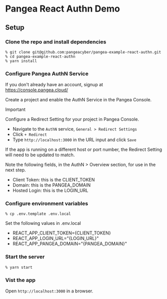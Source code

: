 # Pangea React Authn Demo

## Setup

### Clone the repo and install dependencies

```
% git clone git@github.com:pangeacyber/pangea-example-react-authn.git
% cd pangea-example-react-authn
% yarn install
```

### Configure Pangea AuthN Service

If you don't already have an account, signup at https://console.pangea.cloud/

Create a project and enable the AuthN Service in the Pangea Console.

> [!IMPORTANT]
> Configure a Redirect Setting for your project in Pangea Console.
> - Navigate to the `AuthN` service, `General > Redirect Settings`
> - Click `+ Redirect`
> - Type `http://localhost:3000` in the URL input and click `Save`

If the app is running on a different host or port number, the Redirect Setting will need to be updated to match.

Note the following fields, in the AuthN > Overview section, for use in the next step.
- Client Token: this is the CLIENT_TOKEN
- Domain: this is the PANGEA_DOMAIN
- Hosted Login: this is the LOGIN_URL

### Configure environment variables
```
% cp .env.template .env.local
```

Set the following values in .env.local
 - REACT_APP_CLIENT_TOKEN={CLIENT_TOKEN}
 - REACT_APP_LOGIN_URL="{LOGIN_URL}"
 - REACT_APP_PANGEA_DOMAIN="{PANGEA_DOMAIN}"


### Start the server
```
% yarn start
```

### Vist the app

Open `http://localhost:3000` in a browser.
